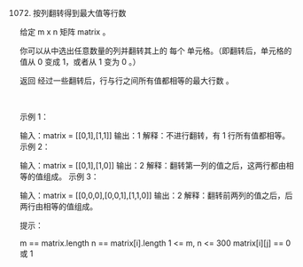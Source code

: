 1072. 按列翻转得到最大值等行数

给定 m x n 矩阵 matrix 。

你可以从中选出任意数量的列并翻转其上的 每个 单元格。（即翻转后，单元格的值从 0 变成 1，或者从 1 变为 0 。）

返回 经过一些翻转后，行与行之间所有值都相等的最大行数 。

 

示例 1：

输入：matrix = [[0,1],[1,1]]
输出：1
解释：不进行翻转，有 1 行所有值都相等。
示例 2：

输入：matrix = [[0,1],[1,0]]
输出：2
解释：翻转第一列的值之后，这两行都由相等的值组成。
示例 3：

输入：matrix = [[0,0,0],[0,0,1],[1,1,0]]
输出：2
解释：翻转前两列的值之后，后两行由相等的值组成。
 

提示：

m == matrix.length
n == matrix[i].length
1 <= m, n <= 300
matrix[i][j] == 0 或 1